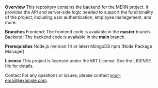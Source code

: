 **Overview**
This repository contains the backend for the MERN project. It provides the API and server-side logic needed to support the functionality of the project, including user authentication, employee management, and more.

**Branches**
Frontend: The frontend code is available in the **master** branch.
Backend: The backend code is available in the **main** branch.


**Prerequisites**
Node.js (version 14 or later)
MongoDB
npm (Node Package Manager)


**License**
This project is licensed under the MIT License. See the LICENSE file for details.

Contact
For any questions or issues, please contact your-email@example.com.
